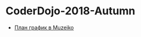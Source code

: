 # CoderDojo-2018-Autumn

* [План график в Muzeiko](https://github.com/CoderDojoBulgaria/CoderDojo-2018-Autumn/blob/master/Muzeiko/Schedule.md)
